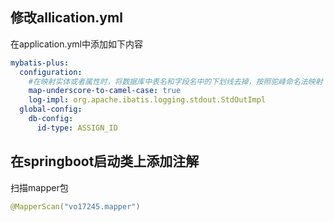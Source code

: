 ## 修改allication.yml

在application.yml中添加如下内容
```yml
mybatis-plus:
  configuration:
    #在映射实体或者属性时，将数据库中表名和字段名中的下划线去掉，按照驼峰命名法映射
    map-underscore-to-camel-case: true
    log-impl: org.apache.ibatis.logging.stdout.StdOutImpl
  global-config:
    db-config:
      id-type: ASSIGN_ID
```

## 在springboot启动类上添加注解

扫描mapper包
```java
@MapperScan("vo17245.mapper")
```